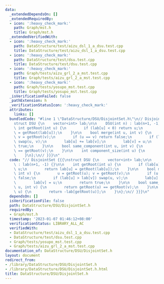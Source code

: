 ```yaml
---
data:
  _extendedDependsOn: []
  _extendedRequiredBy:
  - icon: ':heavy_check_mark:'
    path: Graph/mst.h
    title: Graph/mst.h
  _extendedVerifiedWith:
  - icon: ':heavy_check_mark:'
    path: DataStructure/test/aizu_dsl_1_a_dsu.test.cpp
    title: DataStructure/test/aizu_dsl_1_a_dsu.test.cpp
  - icon: ':heavy_check_mark:'
    path: DataStructure/test/dsu.test.cpp
    title: DataStructure/test/dsu.test.cpp
  - icon: ':heavy_check_mark:'
    path: Graph/tests/aizu_grl_2_a_mst.test.cpp
    title: Graph/tests/aizu_grl_2_a_mst.test.cpp
  - icon: ':heavy_check_mark:'
    path: Graph/tests/yosupo_mst.test.cpp
    title: Graph/tests/yosupo_mst.test.cpp
  _isVerificationFailed: false
  _pathExtension: h
  _verificationStatusIcon: ':heavy_check_mark:'
  attributes:
    links: []
  bundledCode: "#line 1 \"DataStructure/DSU/DisjointSet.h\"\n// DisjointSet {{{\n\
    struct DSU {\n    vector<int> lab;\n\n    DSU(int n) : lab(n+1, -1) {}\n\n   \
    \ int getRoot(int u) {\n        if (lab[u] < 0) return u;\n        return lab[u]\
    \ = getRoot(lab[u]);\n    }\n\n    bool merge(int u, int v) {\n        u = getRoot(u);\
    \ v = getRoot(v);\n        if (u == v) return false;\n        if (lab[u] > lab[v])\
    \ swap(u, v);\n        lab[u] += lab[v];\n        lab[v] = u;\n        return\
    \ true;\n    }\n\n    bool same_component(int u, int v) {\n        return getRoot(u)\
    \ == getRoot(v);\n    }\n\n    int component_size(int u) {\n        return -lab[getRoot(u)];\n\
    \    }\n};\n// }}}\n"
  code: "// DisjointSet {{{\nstruct DSU {\n    vector<int> lab;\n\n    DSU(int n)\
    \ : lab(n+1, -1) {}\n\n    int getRoot(int u) {\n        if (lab[u] < 0) return\
    \ u;\n        return lab[u] = getRoot(lab[u]);\n    }\n\n    bool merge(int u,\
    \ int v) {\n        u = getRoot(u); v = getRoot(v);\n        if (u == v) return\
    \ false;\n        if (lab[u] > lab[v]) swap(u, v);\n        lab[u] += lab[v];\n\
    \        lab[v] = u;\n        return true;\n    }\n\n    bool same_component(int\
    \ u, int v) {\n        return getRoot(u) == getRoot(v);\n    }\n\n    int component_size(int\
    \ u) {\n        return -lab[getRoot(u)];\n    }\n};\n// }}}\n"
  dependsOn: []
  isVerificationFile: false
  path: DataStructure/DSU/DisjointSet.h
  requiredBy:
  - Graph/mst.h
  timestamp: '2023-01-07 01:46:12+08:00'
  verificationStatus: LIBRARY_ALL_AC
  verifiedWith:
  - DataStructure/test/aizu_dsl_1_a_dsu.test.cpp
  - DataStructure/test/dsu.test.cpp
  - Graph/tests/yosupo_mst.test.cpp
  - Graph/tests/aizu_grl_2_a_mst.test.cpp
documentation_of: DataStructure/DSU/DisjointSet.h
layout: document
redirect_from:
- /library/DataStructure/DSU/DisjointSet.h
- /library/DataStructure/DSU/DisjointSet.h.html
title: DataStructure/DSU/DisjointSet.h
---
```

